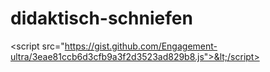 # didaktisch-schniefen
&lt;script src="https://gist.github.com/Engagement-ultra/3eae81ccb6d3cfb9a3f2d3523ad829b8.js">&lt;/script>
